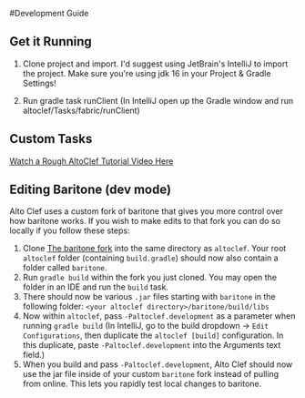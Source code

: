#Development Guide

## Get it Running
1) Clone project and import. I'd suggest using JetBrain's IntelliJ to import the project. Make sure you're using jdk 16 in your Project & Gradle Settings!

2) Run gradle task runClient (In IntelliJ open up the Gradle window and run altoclef/Tasks/fabric/runClient)

## Custom Tasks
[Watch a Rough AltoClef Tutorial Video Here](https://youtu.be/giBjHDZ7HvY)

## Editing Baritone (dev mode)

Alto Clef uses a custom fork of baritone that gives you more control over how baritone works.
If you wish to make edits to that fork you can do so locally if you follow these steps:

1) Clone [The baritone fork](https://github.com/toccatina/baritone) into the same directory as `altoclef`.
    Your root `altoclef` folder (containing `build.gradle`) should now also contain a folder called `baritone`.
2) Run `gradle build` within the fork you just cloned. You may open the folder in an IDE and run the `build` task.
3) There should now be various `.jar` files starting with `baritone` in the following folder: `<your altoclef directory>/baritone/build/libs`
4) Now within `altoclef`, pass `-Paltoclef.development` as a parameter when running `gradle build`
   (In IntelliJ, go to the build dropdown -> `Edit Configurations`, then duplicate the `altoclef [build]` configuration.
   In this duplicate, paste `-Paltoclef.development` into the Arguments text field.)
5) When you build and pass `-Paltoclef.development`, Alto Clef should now use the jar file inside 
   of your custom `baritone` fork instead of pulling from online. This lets you rapidly test local changes to baritone.